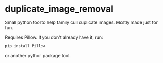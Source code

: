 # duplicate_image_removal
Small python tool to help family cull duplicate images.  Mostly made just for fun.

Requires Pillow.  If you don't already have it, run:
```python
pip install Pillow
```
or another python package tool.
